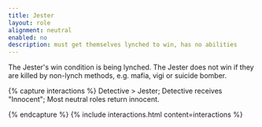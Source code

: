 ```yaml
---
title: Jester
layout: role
alignment: neutral
enabled: no
description: must get themselves lynched to win, has no abilities
---
```

The Jester's win condition is being lynched. The Jester does not win if they are killed by non-lynch methods, e.g. mafia, vigi or suicide bomber. 

{% capture interactions %}
Detective > Jester; 
Detective receives "Innocent";
Most neutral roles return innocent. 

{% endcapture %}
{% include interactions.html content=interactions %}
